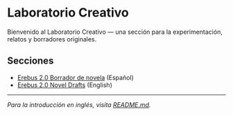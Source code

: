# Laboratorio Creativo

Bienvenido al Laboratorio Creativo — una sección para la experimentación, relatos y borradores originales.

## Secciones

- [Erebus 2.0 Borrador de novela](../erebus_2.0/ES/README.md) (Español)
- [Erebus 2.0 Novel Drafts](../erebus_2.0/EN/README.md) (English)

---

_Para la introducción en inglés, visita [README.md](./README.md)._

